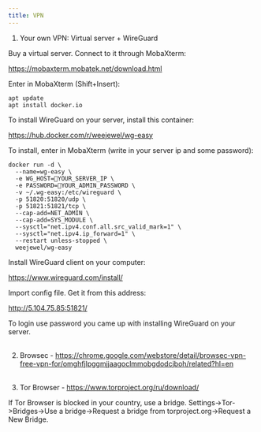 ```yaml
---
title: VPN
---
```


1) Your own VPN: Virtual server + WireGuard

Buy a virtual server. Connect to it through MobaXterm:

<https://mobaxterm.mobatek.net/download.html>

Enter in MobaXterm (Shift+Insert):

```
apt update
apt install docker.io
```

To install WireGuard on your server, install this container:

<https://hub.docker.com/r/weejewel/wg-easy>

To install, enter in MobaXterm (write in your server ip and some password):

```
docker run -d \
  --name=wg-easy \
  -e WG_HOST=🚨YOUR_SERVER_IP \
  -e PASSWORD=🚨YOUR_ADMIN_PASSWORD \
  -v ~/.wg-easy:/etc/wireguard \
  -p 51820:51820/udp \
  -p 51821:51821/tcp \
  --cap-add=NET_ADMIN \
  --cap-add=SYS_MODULE \
  --sysctl="net.ipv4.conf.all.src_valid_mark=1" \
  --sysctl="net.ipv4.ip_forward=1" \
  --restart unless-stopped \
  weejewel/wg-easy
  ```
  
Install WireGuard client on your computer:

<https://www.wireguard.com/install/>

Import config file. Get it from this address:

<http://5.104.75.85:51821/>

To login use password you came up with installing WireGuard on your server.
<br><br>

2) Browsec - <https://chrome.google.com/webstore/detail/browsec-vpn-free-vpn-for/omghfjlpggmjjaagoclmmobgdodcjboh/related?hl=en>
<br><br>

3) Tor Browser - <https://www.torproject.org/ru/download/>

If Tor Browser is blocked in your country, use a bridge. Settings->Tor->Bridges->Use a bridge->Request a bridge from torproject.org->Request a New Bridge.